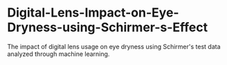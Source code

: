 # Digital-Lens-Impact-on-Eye-Dryness-using-Schirmer-s-Effect

The impact of digital lens usage on eye dryness using Schirmer's test data analyzed through machine learning.
